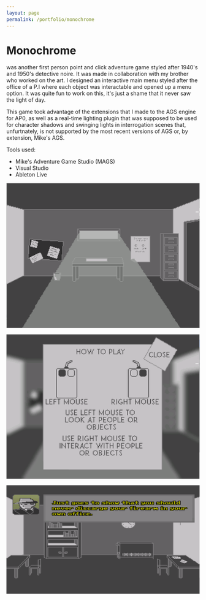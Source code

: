 ```yaml
---
layout: page
permalink: /portfolio/monochrome
---
```

# Monochrome
was another first person point and click adventure game styled after 1940's and 1950's detective noire. It was made in collaboration with my brother who worked on the art. I designed an interactive main menu styled after the office of a P.I where each object was interactable and opened up a menu option. It was quite fun to work on this, it's just a shame that it never saw the light of day.

This game took advantage of the extensions that I made to the AGS engine for AP0, as well as a real-time lighting plugin that was supposed to be used for character shadows and swinging lights in interrogation scenes that,  unfurtnately, is not supported by the most recent versions of AGS or, by extension, Mike's AGS.

Tools used:
* Mike's Adventure Game Studio (MAGS)
* Visual Studio
* Ableton Live

![Monochrome main menu](/assets/monochrome01.png)

![Monochrome main menu](/assets/monochrome02.png)

![monochrome game capture](/assets/monochrome03.png)